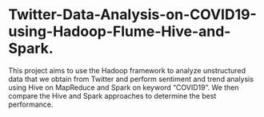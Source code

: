 # Twitter-Data-Analysis-on-COVID19-using-Hadoop-Flume-Hive-and-Spark.
This project aims to use the Hadoop framework to analyze unstructured data that we obtain from Twitter and perform sentiment and trend analysis using Hive on MapReduce and Spark on keyword “COVID19”. We then compare the Hive and Spark approaches to determine the best performance.
